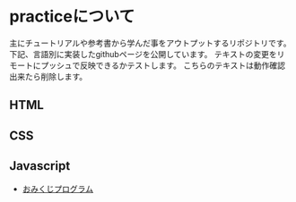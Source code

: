# practiceについて

主にチュートリアルや参考書から学んだ事をアウトプットするリポジトリです。  
下記、言語別に実装したgithubページを公開しています。
テキストの変更をリモートにプッシュで反映できるかテストします。
こちらのテキストは動作確認出来たら削除します。

## HTML

## CSS

## Javascript
- [おみくじプログラム](https://takashitanaka.github.io/practice/js-practice/omikuji/omikuji.html)

